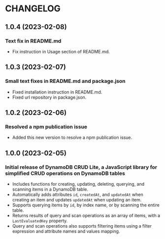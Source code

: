 # CHANGELOG

## 1.0.4 (2023-02-08)

### Text fix in README.md

* Fix instruction in Usage section of README.md.

## 1.0.3 (2023-02-07)

### Small text fixes in README.md and package.json

* Fixed installation instruction in README.md.
* Fixed url repository in package.json.

## 1.0.2 (2023-02-06)

### Resolved a npm publication issue

* Added this new version to resolve a npm publication issue.

## 1.0.0 (2023-02-05)

### Initial release of DynamoDB CRUD Lite, a JavaScript library for simplified CRUD operations on DynamoDB tables

* Includes functions for creating, updating, deleting, querying, and scanning items in a DynamoDB table.
* Automatically adds attributes `id`, `createdAt`, and `updatedAt` when creating an item and updates `updatedAt` when updating an item.
* Supports querying items by `id`, by index name, or by scanning the entire table.
* Returns results of query and scan operations as an array of items, with a `LastEvaluatedKey` property.
* Query and scan operations also supports filtering items using a filter expression and attribute names and values mapping.